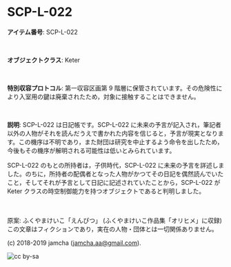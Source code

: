 

# SCP-L-022

**アイテム番号**: SCP-L-022  

<br>  

**オブジェクトクラス**: Keter  

<br>  

**特別収容プロトコル**: 第一収容区画第 9 階層に保管されています。その危険性により入室用の鍵は廃棄されたため，対象に接触することはできません。  

<br>  

**説明**: SCP-L-022 は日記帳です。SCP-L-022 に未来の予言が記入され，筆記者以外の人物がそれを読んだうえで書かれた内容を信じると，予言が現実となります。この機序は不明であり，また財団は研究を中止するよう命令を出したため，今後もその機序が解明される可能性は低いとみられています。  

SCP-L-022 のもとの所持者は，子供時代，SCP-L-022 に未来の予言を詳述しました。のちに，所持者の配偶者となった人物がかつてその日記を偶然読んでいたこと，そしてそれが予言として日記に記述されていたことから，SCP-L-022 が Keter クラスの時空制御能力を持つオブジェクトであると判明しました。  

<br>  
<br>  
原案: ふくやまけいこ「えんぴつ」 (ふくやまけいこ作品集「オリヒメ」に収録)  

<br>  
この文章はフィクションであり，実在の人物・団体とは一切関係ありません。  

(c) 2018-2019 jamcha (jamcha.aa@gmail.com).  

![cc by-sa](https://i.creativecommons.org/l/by-sa/4.0/88x31.png)  


